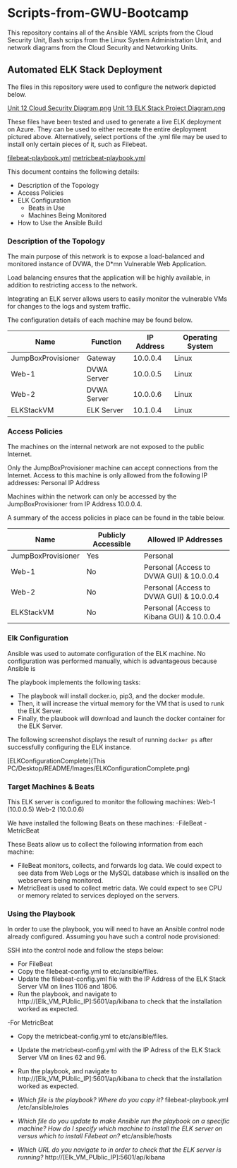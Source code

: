 # Scripts-from-GWU-Bootcamp
This repository contains all of the Ansible YAML scripts from the Cloud Security Unit, Bash scrips from the Linux System Administration Unit, and network diagrams from the Cloud Security and Networking Units.

## Automated ELK Stack Deployment

The files in this repository were used to configure the network depicted below.

[Unit 12 Cloud Security Diagram.png](https://github.com/sarahmaine/Scripts-from-GWU-Bootcamp/blob/main/Diagrams/Unit%2012%20Cloud%20Security%20Diagram.png)
[Unit 13 ELK Stack Project Diagram.png](https://github.com/sarahmaine/Scripts-from-GWU-Bootcamp/blob/main/Diagrams/Unit%2013%20ELK%20Stack%20Project%20Diagram.png)

These files have been tested and used to generate a live ELK deployment on Azure. They can be used to either recreate the entire deployment pictured above. Alternatively, select portions of the .yml file may be used to install only certain pieces of it, such as Filebeat.

[filebeat-playbook.yml](https://github.com/sarahmaine/Scripts-from-GWU-Bootcamp/blob/main/Ansible/filebeat-config.yml)
[metricbeat-playbook.yml](https://github.com/sarahmaine/Scripts-from-GWU-Bootcamp/blob/main/Ansible/metricbeat-playbook.yml)

This document contains the following details:
- Description of the Topology
- Access Policies
- ELK Configuration
  - Beats in Use
  - Machines Being Monitored
- How to Use the Ansible Build


### Description of the Topology

The main purpose of this network is to expose a load-balanced and monitored instance of DVWA, the D*mn Vulnerable Web Application.

Load balancing ensures that the application will be highly available, in addition to restricting access to the network.

Integrating an ELK server allows users to easily monitor the vulnerable VMs for changes to the logs and system traffic.

The configuration details of each machine may be found below.

| Name               | Function    | IP Address | Operating System |
|--------------------|-------------|------------|------------------|
| JumpBoxProvisioner | Gateway     | 10.0.0.4   | Linux            |
| Web-1              | DVWA Server | 10.0.0.5   | Linux            |
| Web-2              | DVWA Server | 10.0.0.6   | Linux            |
| ELKStackVM         | ELK Server  | 10.1.0.4   | Linux            |

### Access Policies

The machines on the internal network are not exposed to the public Internet. 

Only the JumpBoxProvisioner machine can accept connections from the Internet. Access to this machine is only allowed from the following IP addresses:
Personal IP Address

Machines within the network can only be accessed by the JumpBoxProvisioner from IP Address 10.0.0.4.

A summary of the access policies in place can be found in the table below.

| Name               | Publicly Accessible | Allowed IP Addresses                       |
|--------------------|---------------------|--------------------------------------------|
| JumpBoxProvisioner | Yes                 | Personal                                   |
| Web-1              | No                  | Personal (Access to DVWA GUI) & 10.0.0.4   |
| Web-2              | No                  | Personal (Access to DVWA GUI) & 10.0.0.4   |
| ELKStackVM         | No                  | Personal (Access to Kibana GUI) & 10.0.0.4 |

### Elk Configuration

Ansible was used to automate configuration of the ELK machine. No configuration was performed manually, which is advantageous because Ansible is 

The playbook implements the following tasks:
- The playbook will install docker.io, pip3, and the docker module.
- Then, it will increase the virtual memory for the VM that is used to runk the ELK Server.
- Finally, the plaubook will download and launch the docker container for the ELK Server.

The following screenshot displays the result of running `docker ps` after successfully configuring the ELK instance.

[ELKConfigurationComplete](This PC/Desktop/README/Images/ELKConfigurationComplete.png)

### Target Machines & Beats
This ELK server is configured to monitor the following machines:
Web-1 (10.0.0.5)
Web-2 (10.0.0.6)

We have installed the following Beats on these machines:
-FileBeat
-MetricBeat

These Beats allow us to collect the following information from each machine:
- FileBeat monitors, collects, and forwards log data. We could expect to see data from Web Logs or the MySQL database which is insalled on the webservers being monitored. 
- MetricBeat is used to collect metric data. We could expect to see CPU or memory related to services deployed on the servers.

### Using the Playbook
In order to use the playbook, you will need to have an Ansible control node already configured. Assuming you have such a control node provisioned: 

SSH into the control node and follow the steps below:
- For FileBeat
- Copy the filebeat-config.yml to etc/ansible/files.
- Update the filebeat-config.yml file with the IP Address of the ELK Stack Server VM on lines 1106 and 1806.
- Run the playbook, and navigate to http://[Elk_VM_PUblic_IP]:5601/ap/kibana to check that the installation worked as expected.

-For MetricBeat
- Copy the metricbeat-config.yml to etc/ansible/files.
- Update the metricbeat-config.yml with the IP Adress of the ELK Stack Server VM on lines 62 and 96.
- Run the playbook, and navigate to http://[Elk_VM_PUblic_IP]:5601/ap/kibana to check that the installation worked as expected.

- _Which file is the playbook? Where do you copy it?_ filebeat-playbook.yml /etc/ansible/roles
- _Which file do you update to make Ansible run the playbook on a specific machine? How do I specify which machine to install the ELK server on versus which to install Filebeat on?_ etc/ansible/hosts
- _Which URL do you navigate to in order to check that the ELK server is running?_ http://[Elk_VM_PUblic_IP]:5601/ap/kibana
